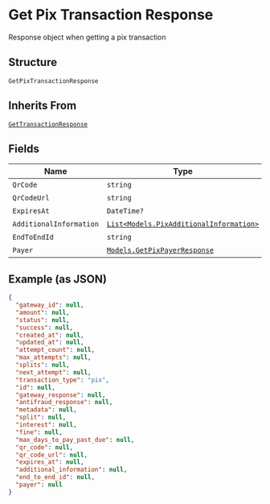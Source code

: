 
# Get Pix Transaction Response

Response object when getting a pix transaction

## Structure

`GetPixTransactionResponse`

## Inherits From

[`GetTransactionResponse`](../../doc/models/get-transaction-response.md)

## Fields

| Name | Type | Tags | Description |
|  --- | --- | --- | --- |
| `QrCode` | `string` | Optional | - |
| `QrCodeUrl` | `string` | Optional | - |
| `ExpiresAt` | `DateTime?` | Optional | - |
| `AdditionalInformation` | [`List<Models.PixAdditionalInformation>`](../../doc/models/pix-additional-information.md) | Optional | - |
| `EndToEndId` | `string` | Optional | - |
| `Payer` | [`Models.GetPixPayerResponse`](../../doc/models/get-pix-payer-response.md) | Optional | - |

## Example (as JSON)

```json
{
  "gateway_id": null,
  "amount": null,
  "status": null,
  "success": null,
  "created_at": null,
  "updated_at": null,
  "attempt_count": null,
  "max_attempts": null,
  "splits": null,
  "next_attempt": null,
  "transaction_type": "pix",
  "id": null,
  "gateway_response": null,
  "antifraud_response": null,
  "metadata": null,
  "split": null,
  "interest": null,
  "fine": null,
  "max_days_to_pay_past_due": null,
  "qr_code": null,
  "qr_code_url": null,
  "expires_at": null,
  "additional_information": null,
  "end_to_end_id": null,
  "payer": null
}
```

